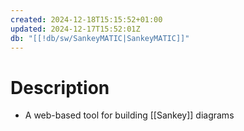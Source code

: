 ```yaml
---
created: 2024-12-18T15:15:52+01:00
updated: 2024-12-17T15:52:01Z
db: "[[!db/sw/SankeyMATIC|SankeyMATIC]]"
---
```

# Description
- A web-based tool for building [[Sankey]] diagrams